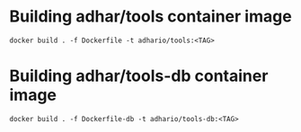 # Building adhar/tools container image

```
docker build . -f Dockerfile -t adhario/tools:<TAG>
```

# Building adhar/tools-db container image

```
docker build . -f Dockerfile-db -t adhario/tools-db:<TAG>
```
